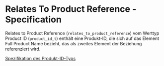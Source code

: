 # Relates To Product Reference - Specification

Relates to Product Reference (`relates_to_product_reference`) vom Werttyp Product ID (`product_id_t`) enthält eine Produkt-ID, die sich auf das Element Full Product Name bezieht, das als zweites Element der Beziehung referenziert wird.

[Spezifikation des Produkt-ID-Typs](types/product_id-spec.de.md)
